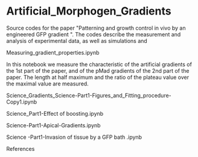# Artificial_Morphogen_Gradients

Source codes for the paper "Patterning and growth control in vivo by an engineered GFP gradient ". 
The codes describe the measurement and analysis of experimental data, as well as simulations and 

Measuring_gradient_properties.ipynb

In this notebook we measure the characteristic of the artificial gradients of the 1st part of the paper, and of the pMad gradients of the 2nd part of the paper.
The length at half maximum and the ratio of the plateau value over the maximal value are measured. 

Science_Gradients_Science-Part1-Figures_and_Fitting_procedure-Copy1.ipynb

Science_Part1-Effect of boosting.ipynb

Science-Part1-Apical-Gradients.ipynb

Science -Part1-Invasion of tissue by a GFP bath .ipynb


References


